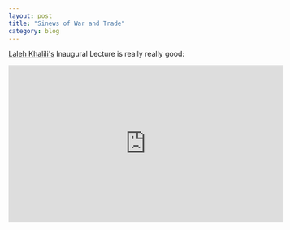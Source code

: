 ```yaml
---
layout: post
title: "Sinews of War and Trade"
category: blog
---
```


[Laleh Khalili's](http://thegamming.org/) Inaugural Lecture is really really good:

<iframe width="540" height="310" src="https://www.youtube.com/embed/xmnwdbW2NIM?list=PL1z_PGhPjwcpF1Bjah2zW5UsmL71PhKP6" frameborder="0" allowfullscreen></iframe>
